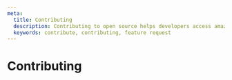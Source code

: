 ```yaml
---
meta:
  title: Contributing
  description: Contributing to open source helps developers access amazing tools for free. Learn how you can help develop in the Vuetify framework.
  keywords: contribute, contributing, feature request
---
```


# Contributing

<entry-ad />

<up-next />

<exit-ad />

<contribute />
